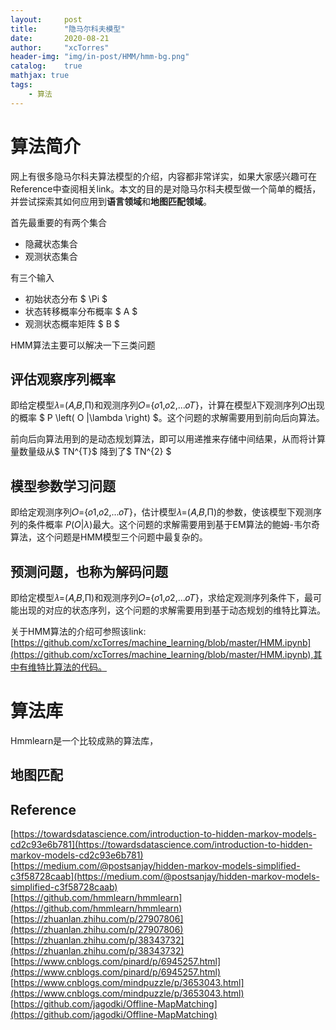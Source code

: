 ```yaml
---
layout:     post
title:      "隐马尔科夫模型"
date:       2020-08-21
author:     "xcTorres"
header-img: "img/in-post/HMM/hmm-bg.png"
catalog:    true
mathjax: true
tags:
    - 算法
---  
```


# 算法简介  
网上有很多隐马尔科夫算法模型的介绍，内容都非常详实，如果大家感兴趣可在Reference中查阅相关link。本文的目的是对隐马尔科夫模型做一个简单的概括， 并尝试探索其如何应用到**语言领域**和**地图匹配领域**。  

首先最重要的有两个集合  
- 隐藏状态集合  
- 观测状态集合

有三个输入
- 初始状态分布 $ \Pi $
- 状态转移概率分布概率  $ A $
- 观测状态概率矩阵 $ B $  

HMM算法主要可以解决一下三类问题  

## 评估观察序列概率
即给定模型𝜆=(𝐴,𝐵,Π)和观测序列𝑂={𝑜1,𝑜2,...𝑜𝑇}，计算在模型𝜆下观测序列𝑂出现的概率
$ P \left( O |\lambda \right) $。这个问题的求解需要用到前向后向算法。   

前向后向算法用到的是动态规划算法，即可以用递推来存储中间结果，从而将计算量数量级从$ TN^{T}$ 降到了$ TN^{2} $  
  

## 模型参数学习问题 
即给定观测序列𝑂={𝑜1,𝑜2,...𝑜𝑇}，估计模型𝜆=(𝐴,𝐵,Π)的参数，使该模型下观测序列的条件概率
$P \left( O |\lambda \right)$最大。这个问题的求解需要用到基于EM算法的鲍姆-韦尔奇算法，这个问题是HMM模型三个问题中最复杂的。   
  

##  预测问题，也称为解码问题  
即给定模型𝜆=(𝐴,𝐵,Π)和观测序列𝑂={𝑜1,𝑜2,...𝑜𝑇}，求给定观测序列条件下，最可能出现的对应的状态序列，这个问题的求解需要用到基于动态规划的维特比算法。  

关于HMM算法的介绍可参照该link:
[https://github.com/xcTorres/machine_learning/blob/master/HMM.ipynb](https://github.com/xcTorres/machine_learning/blob/master/HMM.ipynb),其中有维特比算法的代码。

# 算法库
Hmmlearn是一个比较成熟的算法库，


## 地图匹配



## Reference  
[https://towardsdatascience.com/introduction-to-hidden-markov-models-cd2c93e6b781](https://towardsdatascience.com/introduction-to-hidden-markov-models-cd2c93e6b781)  
[https://medium.com/@postsanjay/hidden-markov-models-simplified-c3f58728caab](https://medium.com/@postsanjay/hidden-markov-models-simplified-c3f58728caab)  
[https://github.com/hmmlearn/hmmlearn](https://github.com/hmmlearn/hmmlearn)  
[https://zhuanlan.zhihu.com/p/27907806](https://zhuanlan.zhihu.com/p/27907806)  
[https://zhuanlan.zhihu.com/p/38343732](https://zhuanlan.zhihu.com/p/38343732)  
[https://www.cnblogs.com/pinard/p/6945257.html](https://www.cnblogs.com/pinard/p/6945257.html)  
[https://www.cnblogs.com/mindpuzzle/p/3653043.html](https://www.cnblogs.com/mindpuzzle/p/3653043.html)   
[https://github.com/jagodki/Offline-MapMatching](https://github.com/jagodki/Offline-MapMatching) 


